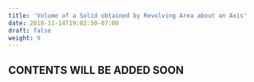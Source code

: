 ```yaml
---
title: 'Volume of a Solid obtained by Revolving Area about an Axis'
date: 2018-11-14T19:02:50-07:00
draft: false
weight: 9
---
```

## CONTENTS WILL BE ADDED SOON

